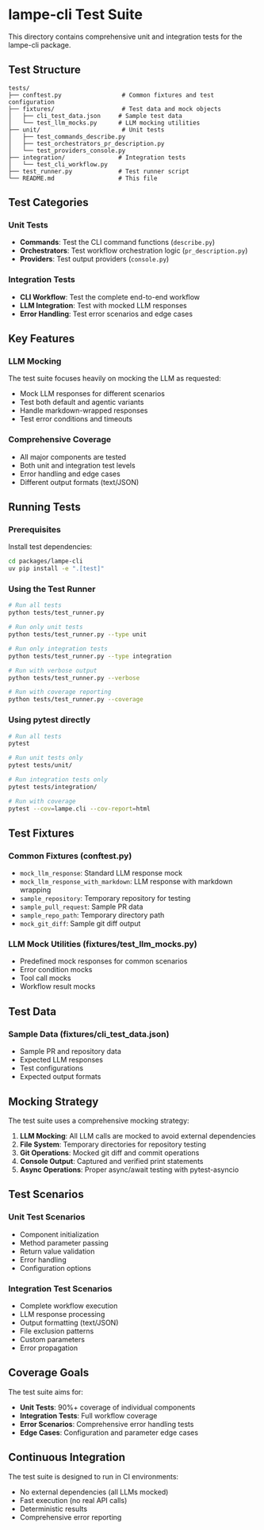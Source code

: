 # lampe-cli Test Suite

This directory contains comprehensive unit and integration tests for the lampe-cli package.

## Test Structure

```
tests/
├── conftest.py                 # Common fixtures and test configuration
├── fixtures/                   # Test data and mock objects
│   ├── cli_test_data.json     # Sample test data
│   └── test_llm_mocks.py      # LLM mocking utilities
├── unit/                       # Unit tests
│   ├── test_commands_describe.py
│   ├── test_orchestrators_pr_description.py
│   └── test_providers_console.py
├── integration/               # Integration tests
│   └── test_cli_workflow.py
├── test_runner.py             # Test runner script
└── README.md                  # This file
```

## Test Categories

### Unit Tests

- **Commands**: Test the CLI command functions (`describe.py`)
- **Orchestrators**: Test workflow orchestration logic (`pr_description.py`)
- **Providers**: Test output providers (`console.py`)

### Integration Tests

- **CLI Workflow**: Test the complete end-to-end workflow
- **LLM Integration**: Test with mocked LLM responses
- **Error Handling**: Test error scenarios and edge cases

## Key Features

### LLM Mocking

The test suite focuses heavily on mocking the LLM as requested:

- Mock LLM responses for different scenarios
- Test both default and agentic variants
- Handle markdown-wrapped responses
- Test error conditions and timeouts

### Comprehensive Coverage

- All major components are tested
- Both unit and integration test levels
- Error handling and edge cases
- Different output formats (text/JSON)

## Running Tests

### Prerequisites

Install test dependencies:

```bash
cd packages/lampe-cli
uv pip install -e ".[test]"
```

### Using the Test Runner

```bash
# Run all tests
python tests/test_runner.py

# Run only unit tests
python tests/test_runner.py --type unit

# Run only integration tests
python tests/test_runner.py --type integration

# Run with verbose output
python tests/test_runner.py --verbose

# Run with coverage reporting
python tests/test_runner.py --coverage
```

### Using pytest directly

```bash
# Run all tests
pytest

# Run unit tests only
pytest tests/unit/

# Run integration tests only
pytest tests/integration/

# Run with coverage
pytest --cov=lampe.cli --cov-report=html
```

## Test Fixtures

### Common Fixtures (conftest.py)

- `mock_llm_response`: Standard LLM response mock
- `mock_llm_response_with_markdown`: LLM response with markdown wrapping
- `sample_repository`: Temporary repository for testing
- `sample_pull_request`: Sample PR data
- `sample_repo_path`: Temporary directory path
- `mock_git_diff`: Sample git diff output

### LLM Mock Utilities (fixtures/test_llm_mocks.py)

- Predefined mock responses for common scenarios
- Error condition mocks
- Tool call mocks
- Workflow result mocks

## Test Data

### Sample Data (fixtures/cli_test_data.json)

- Sample PR and repository data
- Expected LLM responses
- Test configurations
- Expected output formats

## Mocking Strategy

The test suite uses a comprehensive mocking strategy:

1. **LLM Mocking**: All LLM calls are mocked to avoid external dependencies
2. **File System**: Temporary directories for repository testing
3. **Git Operations**: Mocked git diff and commit operations
4. **Console Output**: Captured and verified print statements
5. **Async Operations**: Proper async/await testing with pytest-asyncio

## Test Scenarios

### Unit Test Scenarios

- Component initialization
- Method parameter passing
- Return value validation
- Error handling
- Configuration options

### Integration Test Scenarios

- Complete workflow execution
- LLM response processing
- Output formatting (text/JSON)
- File exclusion patterns
- Custom parameters
- Error propagation

## Coverage Goals

The test suite aims for:

- **Unit Tests**: 90%+ coverage of individual components
- **Integration Tests**: Full workflow coverage
- **Error Scenarios**: Comprehensive error handling tests
- **Edge Cases**: Configuration and parameter edge cases

## Continuous Integration

The test suite is designed to run in CI environments:

- No external dependencies (all LLMs mocked)
- Fast execution (no real API calls)
- Deterministic results
- Comprehensive error reporting
